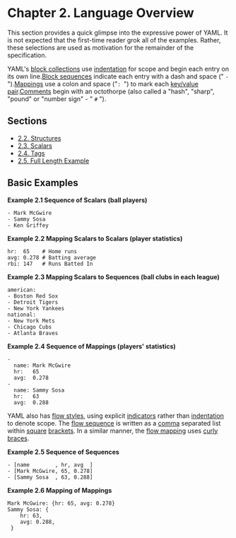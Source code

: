 # Chapter 2. Language Overview

This section provides a quick glimpse into the expressive power of YAML. It is not expected that the first-time reader grok all of the examples. Rather, these selections are used as motivation for the remainder of the specification.

YAML's [block collections](https://yaml.org/spec/1.2.2/#block-collection-styles) use [indentation](https://yaml.org/spec/1.2.2/#indentation-spaces) for scope and begin each entry on its own line.[Block sequences](https://yaml.org/spec/1.2.2/#block-sequences) indicate each entry with a dash and space (" `- ` ").[Mappings](https://yaml.org/spec/1.2.2/#mapping) use a colon and space ("`: `") to mark each [key/value pair](https://yaml.org/spec/1.2.2/#mapping).[Comments](https://yaml.org/spec/1.2.2/#comments) begin with an octothorpe (also called a "hash", "sharp", "pound" or "number sign" - " `#` ").

## Sections

- [2.2. Structures](2.2-structures.md)
- [2.3. Scalars](2.3-scalars.md)
- [2.4. Tags](2.4-tags.md)
- [2.5. Full Length Example](2.5-full-length-example.md)

## Basic Examples

**Example 2.1 Sequence of Scalars (ball players)**

```
- Mark McGwire
- Sammy Sosa
- Ken Griffey
```

**Example 2.2 Mapping Scalars to Scalars (player statistics)**

```
hr:  65    # Home runs
avg: 0.278 # Batting average
rbi: 147   # Runs Batted In
```

**Example 2.3 Mapping Scalars to Sequences (ball clubs in each league)**

```
american:
- Boston Red Sox
- Detroit Tigers
- New York Yankees
national:
- New York Mets
- Chicago Cubs
- Atlanta Braves
```

**Example 2.4 Sequence of Mappings (players' statistics)**

```
-
  name: Mark McGwire
  hr:   65
  avg:  0.278
-
  name: Sammy Sosa
  hr:   63
  avg:  0.288
```

YAML also has [flow styles](https://yaml.org/spec/1.2.2/#flow-style-productions), using explicit [indicators](https://yaml.org/spec/1.2.2/#indicator-characters) rather than [indentation](https://yaml.org/spec/1.2.2/#indentation-spaces) to denote scope. The [flow sequence](https://yaml.org/spec/1.2.2/#flow-sequences) is written as a [comma](https://yaml.org/spec/1.2.2/#flow-collection-styles) separated list within [square](https://yaml.org/spec/1.2.2/#flow-sequences) [brackets](https://yaml.org/spec/1.2.2/#flow-sequences). In a similar manner, the [flow mapping](https://yaml.org/spec/1.2.2/#flow-mappings) uses [curly](https://yaml.org/spec/1.2.2/#flow-mappings) [braces](https://yaml.org/spec/1.2.2/#flow-mappings).

**Example 2.5 Sequence of Sequences**

```
- [name        , hr, avg  ]
- [Mark McGwire, 65, 0.278]
- [Sammy Sosa  , 63, 0.288]
```

**Example 2.6 Mapping of Mappings**

```
Mark McGwire: {hr: 65, avg: 0.278}
Sammy Sosa: {
    hr: 63,
    avg: 0.288,
 }
```